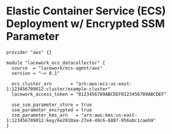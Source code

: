 # Elastic Container Service (ECS) Deployment w/ Encrypted SSM Parameter

```hcl
provider "aws" {}

module "lacework_ecs_datacollector" {
  source  = "lacework/ecs-agent/aws"
  version = "~> 0.1"

  ecs_cluster_arn       = "arn:aws:ecs:us-east-1:123456789012:cluster/example-cluster"
  lacework_access_token = "0123456789ABCDEF0123456789ABCDEF"

  use_ssm_parameter_store = true
  ssm_parameter_encrypted = true
  ssm_parameter_kms_arn   = "arn:aws:kms:us-east-1:123456789012:key/6e2010aa-27e4-49c6-8887-956abc1caeb9"
}
```
